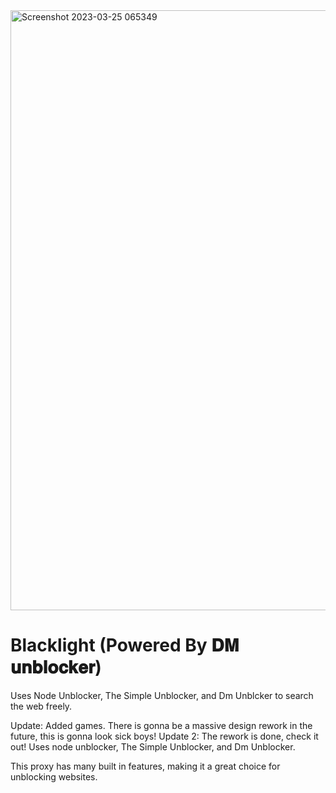 
<img width="960" alt="Screenshot 2023-03-25 065349" src="https://user-images.githubusercontent.com/119009502/227721424-9246652a-48c8-45b7-91d6-0d5fc8099c49.png">


#  Blacklight (Powered By 𝐃𝐌 𝐮𝐧𝐛𝐥𝐨𝐜𝐤𝐞𝐫)
Uses Node Unblocker, The Simple Unblocker, and Dm Unblcker to search the web freely. 

Update: Added games. There is gonna be a massive design rework in the future, this is gonna look sick boys!
Update 2: The rework is done, check it out!
Uses node unblocker, The Simple Unblocker, and Dm Unblocker.

This proxy has many built in features, making it a great choice for unblocking websites.
